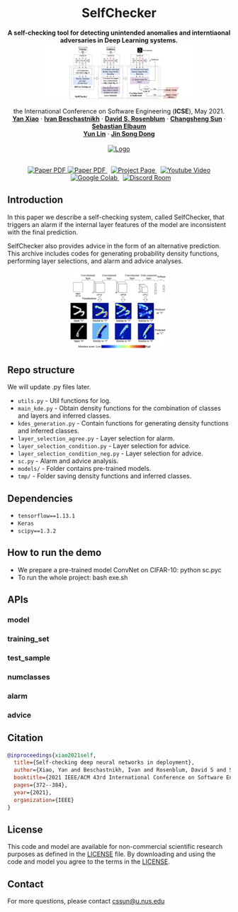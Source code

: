 
<h1 align="center">SelfChecker</h1>



<p align="center">
<center>
<b>A self-checking tool for detecting unintended anomalies and interntiaonal adversaries in Deep Learning systems.</b>
<a href=""><img src="img/Selfchecker.png" alt="Logo" width=70%></a>
</center>
</p>



<p align="center">
    the International Conference on Software Engineering (<b>ICSE</b>), May 2021.
    <br />
    <a href="https://yanxiao6.github.io/"><strong>Yan Xiao</strong></a>
    ·
    <a href="https://www.cs.ubc.ca/~bestchai/"><strong>Ivan Beschastnikh</strong></a>
    ·
    <a href="https://cs.gmu.edu/~dsr/"><strong>David S. Rosenblum</strong></a>
    ·
    <a href="https://sunchangsheng.com"><strong>Changsheng Sun</strong></a>
    ·
    <a href="https://engineering.virginia.edu/faculty/sebastian-elbaum"><strong>Sebastian Elbaum</strong></a>
    <br/>
    <a href="http://linyun.info"><strong>Yun Lin</strong></a>
    ·
    <a href="https://www.comp.nus.edu.sg/~dongjs/"><strong>Jin Song Dong</strong></a>
    <br/><br/>
    <a href="https://www.comp.nus.edu.sg"><img src="https://www.comp.nus.edu.sg/templates/t3_nus2015/images/assets/logos/logo.png" alt="Logo" width=25%> </a> 
    <br/><br/>
  </p>


<p align="center">
    <!-- <a href="https://pytorch.org/get-started/locally/"><img alt="PyTorch" src="https://img.shields.io/badge/PyTorch-ee4c2c?logo=pytorch&logoColor=white"></a>
    <a href="https://pytorchlightning.ai/"><img alt="Lightning" src="https://img.shields.io/badge/-Lightning-792ee5?logo=pytorchlightning&logoColor=white"></a><br><br> -->
    <a href='https://dl.acm.org/doi/abs/10.1109/ICSE43902.2021.00044'>
      <img src='https://img.shields.io/badge/Paper-PDF-green?style=flat&logo=arXiv&logoColor=green' alt='Paper PDF'>
    </a>
    <a href='https://arxiv.org/abs/2103.02371'>
      <img src='https://img.shields.io/badge/arXiv-1234.56789-b31b1b.svg' alt='Paper PDF'>
    </a> 
    <a href='https://trustdnn.comp.nus.edu.sg' style='padding-left: 0.5rem;'>
      <img src='https://img.shields.io/badge/Project-Page-blue?style=flat&logo=Google%20chrome&logoColor=blue' alt='Project Page'>
    <a href='https://youtu.be/0k7H3ZNgARE' style='padding-left: 0.5rem;'>
      <img src='https://img.shields.io/badge/Youtube-Video-red?style=flat&logo=youtube&logoColor=red' alt='Youtube Video'>
    </a>
    <a href='https://colab.research.google.com/drive/' style='padding-left: 0.5rem;'>
      <img src='https://colab.research.google.com/assets/colab-badge.svg' alt='Google Colab'>
    </a>
    <a href='https://discord.gg/' style='padding-left: 0.5rem;'>
      <img src='https://img.shields.io/badge/Discord-Room-purple?style=flat&logo=Discord&logoColor=purple' alt='Discord Room'>
    </a>
  </p>
</p>

## Introduction

In this paper we describe a self-checking system, called SelfChecker, that triggers an alarm if the internal layer features of the model are inconsistent with the final prediction. 

SelfChecker also provides advice in the form of an alternative prediction. This archive includes codes for generating probability density functions, performing layer selections, and alarm and advice analyses.

<center>
<a href=""><img src="img/attn.png" alt="Logo" width=45%> </a>
</center>

## Repo structure

We will update .py files later.

- `utils.py` - Util functions for log.
- `main_kde.py` - Obtain density functions for the combination of classes and layers and inferred classes.
- `kdes_generation.py` - Contain functions for generating density functions and inferred classes.
- `layer_selection_agree.py` - Layer selection for alarm.
- `layer_selection_condition.py` - Layer selection for advice.
- `layer_selection_condition_neg.py` - Layer selection for advice.
- `sc.py` - Alarm and advice analysis.
- `models/` - Folder contains pre-trained models.
- `tmp/` - Folder saving density functions and inferred classes.

## Dependencies

- `tensorflow==1.13.1`
- `Keras`
- `scipy==1.3.2`

## How to run the demo

- We prepare a pre-trained model ConvNet on CIFAR-10: python sc.pyc
- To run the whole project: bash exe.sh

## APIs
### model

### training_set

### test_sample

### numclasses

### alarm

### advice

## Citation
```bibtex
@inproceedings{xiao2021self,
  title={Self-checking deep neural networks in deployment},
  author={Xiao, Yan and Beschastnikh, Ivan and Rosenblum, David S and Sun, Changsheng and Elbaum, Sebastian and Lin, Yun and Dong, Jin Song},
  booktitle={2021 IEEE/ACM 43rd International Conference on Software Engineering (ICSE)},
  pages={372--384},
  year={2021},
  organization={IEEE}
}
```

## License
This code and model are available for non-commercial scientific research purposes as defined in the [LICENSE](LICENSE) file. By downloading and using the code and model you agree to the terms in the [LICENSE](LICENSE).

## Contact

For more questions, please contact cssun@u.nus.edu
